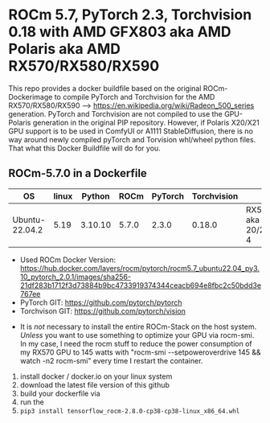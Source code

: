 # ROCm 5.7, PyTorch 2.3, Torchvision 0.18 with AMD GFX803 aka AMD Polaris aka AMD RX570/RX580/RX590

This repo provides a docker buildfile based on the original ROCm-Dockerimage to compile PyTorch and Torchvision for the AMD RX570/RX580/RX590 --> https://en.wikipedia.org/wiki/Radeon_500_series generation. PyTorch and Torchvision are not compiled to use the GPU-Polaris generation in the original PIP repository. However, if Polaris X20/X21 GPU support is to be used in ComfyUI or A1111 StableDiffusion, there is no way around newly compiled pyTorch and Torvision whl/wheel python files. That what this Docker Buildfile will do for you.

## ROCm-5.7.0 in a Dockerfile

|OS            |linux|Python|ROCm |PyTorch|Torchvision|GPU|
|--------------|-----|------|-----|-----|-----|-----|
|Ubuntu-22.04.2|5.19 |3.10.10|5.7.0|2.3.0|0.18.0|RX570/580/590 aka Polaris 20/21 aka GCN 4|

* Used ROCm Docker Version: <https://hub.docker.com/layers/rocm/pytorch/rocm5.7_ubuntu22.04_py3.10_pytorch_2.0.1/images/sha256-21df283b1712f3d73884b9bc4733919374344ceacb694e8fbc2c50bdd3e767ee>
* PyTorch GIT: <https://github.com/pytorch/pytorch>
* Torchvison GIT: <https://github.com/pytorch/vision>

- It is _not_ necessary to install the entire ROCm-Stack on the host system. _Unless_ you want to use something to optimize your GPU via rocm-smi. In my case, I need the rocm stuff to reduce the power consumption of my RX570 GPU to 145 watts with "rocm-smi --setpoweroverdrive 145 && watch -n2 rocm-smi" every time I restart the container.

1. install docker / docker.io on your linux system
2. download the latest file version of this github
3. build your dockerfile via 
4. run the  
6. `pip3 install tensorflow_rocm-2.8.0-cp38-cp38-linux_x86_64.whl`


